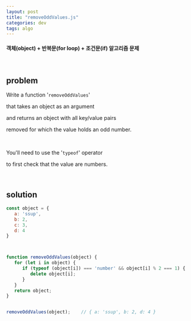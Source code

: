 ```yaml
---
layout: post
title: "removeOddValues.js"
categories: dev
tags: algo
---
```


#### 객체(object) + 반복문(for loop) + 조건문(if) 알고리즘 문제

<br>

## problem

Write a function '`removeOddValues`'

that takes an object as an argument

and returns an object with all key/value pairs

removed for which the value holds an odd number.

<br>

You'll need to use the '`typeof`' operator

to first check that the value are numbers.

<br>

## solution

```javascript
const object = {
   a: 'ssup',
   b: 2,
   c: 3,
   d: 4
}



function removeOddValues(object) {
   for (let i in object) {
      if (typeof (object[i]) === 'number' && object[i] % 2 === 1) {
         delete object[i];
      }
   }
   return object;
}


removeOddValues(object);	// { a: 'ssup', b: 2, d: 4 }
```

